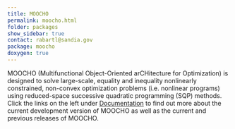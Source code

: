 ```yaml
---
title: MOOCHO
permalink: moocho.html
folder: packages
show_sidebar: true
contact: rabartl@sandia.gov
package: moocho
doxygen: true
---
```


MOOCHO (Multifunctional Object-Oriented arCHitecture for Optimization) is designed to solve large-scale, equality and inequality nonlinearly
constrained, non-convex optimization problems (i.e. nonlinear programs) using reduced-space successive quadratic programming (SQP) methods.
Click the links on the left under [Documentation](http://trilinos.org/oldsite/packages/moocho/documentation.html) to find out more about
the current development version of MOOCHO as well as the current and previous releases of MOOCHO.
